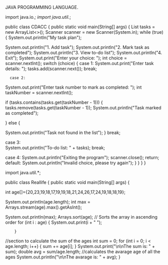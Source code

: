JAVA PROGRAMMING LANGUAGE.



import java.io.*;
import java.util.*;

public class CDACC {
    public static void main(String[] args) {
        List<String> tasks = new ArrayList<>();
        Scanner scanner = new Scanner(System.in);
        while (true) {
            System.out.println("My task plan");
           
  System.out.println("1. Add task");
  System.out.println("2. Mark task as completed");
  System.out.println("3. View to-do list");
  System.out.println("4. Exit");
  System.out.print("Enter your choice: ");
     int choice = scanner.nextInt();
     switch (choice) {
     case 1:
  System.out.print("Enter task details: ");
                    tasks.add(scanner.next());
         break;
      
      case 2:
   System.out.print("Enter task number to mark as completed: ");
   int taskNumber = scanner.nextInt();
  
  if (tasks.contains(tasks.get(taskNumber - 1))) {
                        tasks.remove(tasks.get(taskNumber - 1));
                        System.out.println("Task marked as completed");

 } else {
                    
System.out.println("Task not found in the list");
    }
  break;
  
               
  case 3:   
  System.out.println("To-do list: " + tasks);
      break;
               
  case 4:
                    System.out.println("Exiting the program");
    scanner.close();
      return;
        default:
                    System.out.println("Invalid choice, please try again");
            }
        }
    }
}



import java.util.*;

public class Reallife {
public static void main(String[] args) {
		
int age[]={20,23,19,18,17,19,19,18,21,24,26,17,24,19,18,18,19};
	
System.out.println(age.length);
  int max = Arrays.stream(age).max().getAsInt();
		
System.out.println(max);
		Arrays.sort(age); 
  // Sorts the array in ascending order
        for (int i : age) {
 System.out.print(i + " ");
            
        }
  //section to calculate the sum of the ages
        int sum = 0;
        for (int i = 0; i < age.length; i++) {
            sum += age[i];
        }
System.out.print("\n\nThe sum is: " + sum);
        double avg = sum/age.length;
  //calculates the avarage age of all the ages
System.out.println("\n\nThe avarage is: " + avg);
	}

